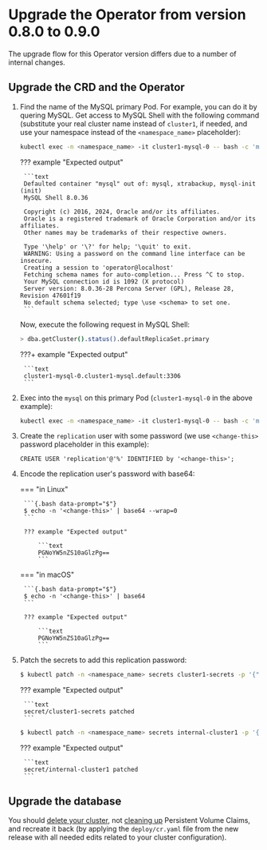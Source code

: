 # Upgrade the Operator from version 0.8.0 to 0.9.0

The upgrade flow for this Operator version differs due to a number of internal changes.

## Upgrade the CRD and the Operator

1. Find the name of the MySQL primary Pod. For example, you can do it by quering MySQL. Get access to MySQL Shell with the following command (substitute your real cluster name instead of `cluster1`, if needed, and use your namespace instead of the `<namespace_name>` placeholder):

    ``` {.bash data-prompt="$" }
    kubectl exec -n <namespace_name> -it cluster1-mysql-0 -- bash -c 'mysqlsh -u operator -p$(/etc/mysql/mysql-users-secret/operator)'
    ```

    ??? example "Expected output"

        ```text
        Defaulted container "mysql" out of: mysql, xtrabackup, mysql-init (init)
        MySQL Shell 8.0.36

        Copyright (c) 2016, 2024, Oracle and/or its affiliates.
        Oracle is a registered trademark of Oracle Corporation and/or its affiliates.
        Other names may be trademarks of their respective owners.

        Type '\help' or '\?' for help; '\quit' to exit.
        WARNING: Using a password on the command line interface can be insecure.
        Creating a session to 'operator@localhost'
        Fetching schema names for auto-completion... Press ^C to stop.
        Your MySQL connection id is 1092 (X protocol)
        Server version: 8.0.36-28 Percona Server (GPL), Release 28, Revision 47601f19
        No default schema selected; type \use <schema> to set one.
        ```

    Now, execute the following request in MySQL Shell:

    ``` {.bash data-prompt=">" }
    > dba.getCluster().status().defaultReplicaSet.primary
    ```

    ???+ example "Expected output"

        ```text
        cluster1-mysql-0.cluster1-mysql.default:3306
        ```

2. Exec into the `mysql` on this primary Pod (`cluster1-mysql-0` in the above example):

    ``` {.bash data-prompt="$" }
    kubectl exec -n <namespace_name> -it cluster1-mysql-0 -- bash -c 'mysql -u operator -p$(/etc/mysql/mysql-users-secret/operator)'
    ```

3. Create the `replication` user with some password (we use `<change-this>` password placeholder in this example):

    ```mysql
    CREATE USER 'replication'@'%' IDENTIFIED by '<change-this>';
    ```

4. Encode the replication user's password with base64:

    === "in Linux"

        ```{.bash data-prompt="$"}
        $ echo -n '<change-this>' | base64 --wrap=0
        ```

        ??? example "Expected output"

            ```text
            PGNoYW5nZS10aGlzPg==
            ```

    === "in macOS"

        ```{.bash data-prompt="$"}
        $ echo -n '<change-this>' | base64
        ```    

        ??? example "Expected output"

            ```text
            PGNoYW5nZS10aGlzPg==
            ```        

6. Patch the secrets to add this replication password:

    ``` {.bash data-prompt="$" }
    $ kubectl patch -n <namespace_name> secrets cluster1-secrets -p '{"data": { "replication": "PGNoYW5nZS10aGlzPg==" } }'
    ```

    ??? example "Expected output"

        ```text
        secret/cluster1-secrets patched
        ```

    ``` {.bash data-prompt="$" }
    $ kubectl patch -n <namespace_name> secrets internal-cluster1 -p '{"data": { "replication": "PGNoYW5nZS10aGlzPg==" } }'
    ```

    ??? example "Expected output"

        ```text
        secret/internal-cluster1 patched
        ```

## Upgrade the database

You should [delete your cluster](delete.md), not [cleaning up](delete.md#clean-up-resources) Persistent Volume Claims, and recreate it back (by applying the `deploy/cr.yaml` file from the new release with all needed edits related to your cluster configuration).

